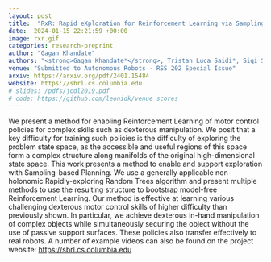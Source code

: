 ```yaml
---
layout: post
title:  "RxR: Rapid eXploration for Reinforcement Learning via Sampling-based Reset Distributions and Imitation Pre-training"
date:  2024-01-15 22:21:59 +00:00
image: rxr.gif
categories: research-preprint
author: "Gagan Khandate"
authors: "<strong>Gagan Khandate*</strong>, Tristan Luca Saidi*, Siqi Shang*, Eric Chang, Johnson Adams, Matei Ciocarlie"
venue: "Submitted to Autonomous Robots - RSS 202 Special Issue"
arxiv: https://arxiv.org/pdf/2401.15484
website: https://sbrl.cs.columbia.edu
# slides: /pdfs/jcdl2019.pdf
# code: https://github.com/leonidk/venue_scores
---
```

We present a method for enabling Reinforcement Learning of motor control policies for complex skills such as dexterous manipulation. We posit that a key difficulty for training such policies is the difficulty of exploring the problem state space, as the accessible and useful regions of this space form a complex structure along manifolds of the original high-dimensional state space. This work presents a method to enable and support exploration with Sampling-based Planning. We use a generally applicable non-holonomic Rapidly-exploring Random Trees algorithm and present multiple methods to use the resulting structure to bootstrap model-free Reinforcement Learning. Our method is effective at learning various challenging dexterous motor control skills of higher difficulty than previously shown. In particular, we achieve dexterous in-hand manipulation of complex objects while simultaneously securing the object without the use of passive support surfaces. These policies also transfer effectively to real robots. A number of example videos can also be found on the project website: https://sbrl.cs.columbia.edu
